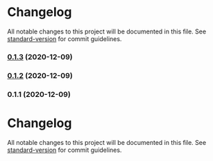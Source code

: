# Changelog

All notable changes to this project will be documented in this file. See [standard-version](https://github.com/conventional-changelog/standard-version) for commit guidelines.

### [0.1.3](https://github.com/nessjs/ness/compare/v0.1.2...v0.1.3) (2020-12-09)

### [0.1.2](https://github.com/nessjs/ness/compare/v0.1.1...v0.1.2) (2020-12-09)

### 0.1.1 (2020-12-09)

# Changelog

All notable changes to this project will be documented in this file. See [standard-version](https://github.com/conventional-changelog/standard-version) for commit guidelines.
